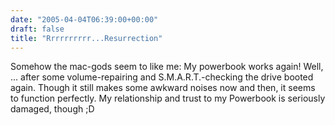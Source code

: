 ```yaml
---
date: "2005-04-04T06:39:00+00:00"
draft: false
title: "Rrrrrrrrrr...Resurrection"
---
```

Somehow the mac-gods seem to like me: My powerbook works again!
Well, ... after some volume-repairing and S.M.A.R.T.-checking the
drive booted again. Though it still makes some awkward noises now
and then, it seems to function perfectly. My relationship and trust
to my Powerbook is seriously damaged, though ;D



